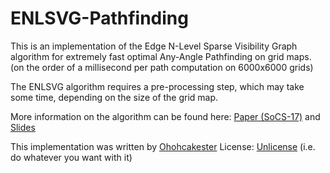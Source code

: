 # ENLSVG-Pathfinding
This is an implementation of the Edge N-Level Sparse Visibility Graph algorithm for extremely fast optimal Any-Angle Pathfinding on grid maps. (on the order of a millisecond per path computation on 6000x6000 grids)

The ENLSVG algorithm requires a pre-processing step, which may take some time, depending on the size of the grid map.

More information on the algorithm can be found here:
[Paper (SoCS-17)](https://aaai.org/ocs/index.php/SOCS/SOCS17/paper/view/15790) and [Slides](http://ohoh.byethost7.com/Contents/Projects/AnyAnglePathfinding/ENLSVG_SoCS17.pdf)

This implementation was written by [Ohohcakester](https://github.com/Ohohcakester/ENLSVG-Pathfinding)
License: [Unlicense](http://unlicense.org/) (i.e. do whatever you want with it)